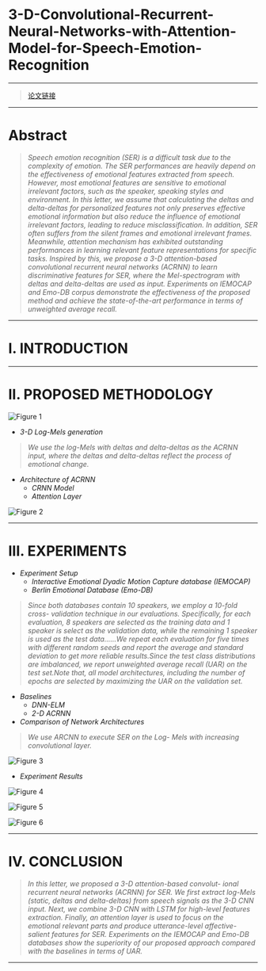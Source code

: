 # 3-D-Convolutional-Recurrent-Neural-Networks-with-Attention-Model-for-Speech-Emotion-Recognition

----------
> [论文链接](https://github.com/xuanjihe/speech-emotion-recognition/blob/master/3-D.pdf)

----------
# Abstract

> *Speech emotion recognition (SER) is a difficult task due to the complexity of emotion. The SER performances are heavily depend on the effectiveness of emotional features extracted from speech. However, most emotional features are sensitive to emotional irrelevant factors, such as the speaker, speaking styles and environment. In this letter, we assume that calculating the deltas and delta-deltas for personalized features not only preserves effective emotional information but also reduce the influence of emotional irrelevant factors, leading to reduce misclassification. In addition, SER often suffers from the silent frames and emotional irrelevant frames. Meanwhile, attention mechanism has exhibited outstanding performances in learning relevant feature representations for specific tasks. Inspired by this, we propose a 3-D attention-based convolutional recurrent neural networks (ACRNN) to learn discriminative features for SER, where the Mel-spectrogram with deltas and delta-deltas are used as input. Experiments on IEMOCAP and Emo-DB corpus demonstrate the effectiveness of the proposed method and achieve the state-of-the-art performance in terms of unweighted average recall.*

----------
# I. INTRODUCTION

----------
# II. PROPOSED METHODOLOGY

![Figure 1](https://github.com/Eurus-Holmes/Research_Papers/raw/master/paper_notes/3-D-Convolutional-Recurrent-Neural-Networks-with-Attention-Model-for-Speech-Emotion-Recognition/images/1.png)

 - *3-D Log-Mels generation*

>  *We use the log-Mels with deltas and delta-deltas as the ACRNN input, where the deltas and delta-deltas reflect the process of emotional change.*

 - *Architecture of ACRNN*
    - *CRNN Model*
    - *Attention Layer*
    
![Figure 2](https://github.com/Eurus-Holmes/Research_Papers/raw/master/paper_notes/3-D-Convolutional-Recurrent-Neural-Networks-with-Attention-Model-for-Speech-Emotion-Recognition/images/2.png)
  
----------
# III. EXPERIMENTS

 - *Experiment Setup*
    - *Interactive Emotional Dyadic Motion Capture database (IEMOCAP)* 
    - *Berlin Emotional Database (Emo-DB)*

> *Since both databases contain 10 speakers, we employ a 10-fold cross- validation technique in our evaluations. Specifically, for each evaluation, 8 speakers are selected as the training data and 1 speaker is select as the validation data, while the remaining 1 speaker is used as the test data......We repeat each evaluation for five times with different random seeds and report the average and standard deviation to get more reliable results.Since the test class distributions are imbalanced, we report unweighted average recall (UAR) on the test set.Note that, all model architectures, including the number of epochs are selected by maximizing the UAR on the validation set.*

 - *Baselines*
    - *DNN-ELM*
    - *2-D ACRNN*
 - *Comparison of Network Architectures*

> *We use ARCNN to execute SER on the Log- Mels with increasing convolutional layer.*

![Figure 3](https://github.com/Eurus-Holmes/Research_Papers/raw/master/paper_notes/3-D-Convolutional-Recurrent-Neural-Networks-with-Attention-Model-for-Speech-Emotion-Recognition/images/3.png)

  - *Experiment Results*

  ![Figure 4](https://github.com/Eurus-Holmes/Research_Papers/raw/master/paper_notes/3-D-Convolutional-Recurrent-Neural-Networks-with-Attention-Model-for-Speech-Emotion-Recognition/images/4.png)
  
  ![Figure 5](https://github.com/Eurus-Holmes/Research_Papers/raw/master/paper_notes/3-D-Convolutional-Recurrent-Neural-Networks-with-Attention-Model-for-Speech-Emotion-Recognition/images/5.png)
  
  ![Figure 6](https://github.com/Eurus-Holmes/Research_Papers/raw/master/paper_notes/3-D-Convolutional-Recurrent-Neural-Networks-with-Attention-Model-for-Speech-Emotion-Recognition/images/6.png)

     

----------
# IV. CONCLUSION

> *In this letter, we proposed a 3-D attention-based convolut- ional recurrent neural networks (ACRNN) for SER. We first extract log-Mels (static, deltas and delta-deltas) from speech signals as the 3-D CNN input. Next, we combine 3-D CNN with LSTM for high-level features extraction. Finally, an attention layer is used to focus on the emotional relevant parts and produce utterance-level affective-salient features for SER. Experiments on the IEMOCAP and Emo-DB databases show the superiority of our proposed approach compared with the baselines in terms of UAR.*

----------




